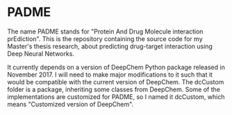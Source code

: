 # PADME
The name PADME stands for "Protein And Drug Molecule interaction prEdiction". This is the repository containing the source code for my Master's thesis research, about predicting drug-target interaction using Deep Neural Networks. 

It currently depends on a version of DeepChem Python package released in November 2017. I will need to make major modifications to it such that it would be compatible with the current version of DeepChem. The dcCustom folder is a package, inheriting some classes from DeepChem. Some of the implementations are customized for PADME, so I named it dcCustom, which means "Customized version of DeepChem". 

